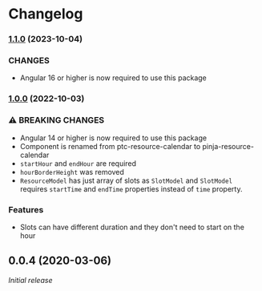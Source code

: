 # Changelog

### [1.1.0](https://github.com/by-pinja/ngx-resource-calendar/compare/1.0.0...1.1.0) (2023-10-04)

### CHANGES

- Angular 16 or higher is now required to use this package

### [1.0.0](https://github.com/by-pinja/ngx-resource-calendar/compare/0.0.4...1.0.0) (2022-10-03)

### ⚠ BREAKING CHANGES

- Angular 14 or higher is now required to use this package
- Component is renamed from ptc-resource-calendar to pinja-resource-calendar
- `startHour` and `endHour` are required
- `hourBorderHeight` was removed
- `ResourceModel` has just array of slots as `SlotModel` and `SlotModel` requires `startTime` and `endTime` properties instead of `time` property.

### Features

- Slots can have different duration and they don't need to start on the hour

## 0.0.4 (2020-03-06)

_Initial release_
